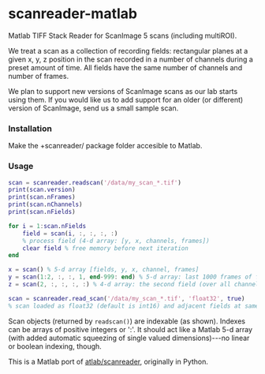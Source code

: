 # scanreader-matlab
Matlab TIFF Stack Reader for ScanImage 5 scans (including multiROI).

We treat a scan as a collection of recording fields: rectangular planes at a given x, y, z position in the scan recorded in a number of channels during a preset amount of time. All fields have the same number of channels and number of frames.

We plan to support new versions of ScanImage scans as our lab starts using them. If you would like us to add support for an older (or different) version of ScanImage, send us a small sample scan.

### Installation
Make the +scanreader/ package folder accesible to Matlab.

### Usage
```matlab
scan = scanreader.readscan('/data/my_scan_*.tif')
print(scan.version)
print(scan.nFrames)
print(scan.nChannels)
print(scan.nFields)

for i = 1:scan.nFields
    field = scan(i, :, :, :, :)
    % process field (4-d array: [y, x, channels, frames])
    clear field % free memory before next iteration
end

x = scan() % 5-d array [fields, y, x, channel, frames]
y = scan(1:2, :, :, 1, end-999: end) % 5-d array: last 1000 frames of first 2 fields on the first channel
z = scan(2, :, :, :, :) % 4-d array: the second field (over all channels and time)

scan = scanreader.read_scan('/data/my_scan_*.tif', 'float32', true)
% scan loaded as float32 (default is int16) and adjacent fields at same depth will be joined.
```
Scan objects (returned by `readscan()`) are indexable (as shown). Indexes can be arrays of positive integers or ':'. It should act like a Matlab 5-d array (with added automatic squeezing of single valued dimensions)---no linear or boolean indexing, though.

This is a Matlab port of [atlab/scanreader](https://github.com/atlab/scanreader), originally in Python.
